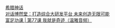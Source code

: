   
[希腊神话](http://www.dianyue.me/archives/741/mh8yh302nyyibprm/)  
[对话博然堂：打造综合大研发平台 未来创造无限可能](http://www.dianyue.me/archives/204/6vmingkupdc44mm5/)  
[富足功课 | 第77课 我就是奇迹（温雅音频）](http://www.dianyue.me/archives/900/8kclear89m0u9dn2/)